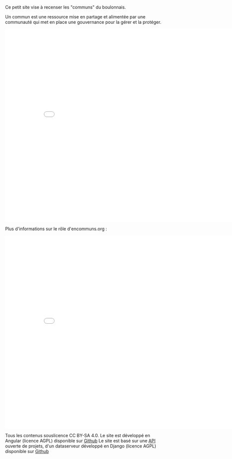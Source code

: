 Ce petit site vise à recenser les "communs" du boulonnais.

Un commun est une ressource mise en partage et alimentée par une communauté qui met en place une gouvernance pour la gérer et la protéger. 

<iframe src="//slides.com/unisson/qu-est-ce-qu-un-bien-commun/embed" width="850" height="620" scrolling="no" frameborder="0" webkitallowfullscreen mozallowfullscreen allowfullscreen></iframe>

Plus d'informations sur le rôle d'encommuns.org : 
<iframe src="//slides.com/unisson/encommuns_fr#/embed" width="850" height="620" scrolling="no" frameborder="0" webkitallowfullscreen mozallowfullscreen allowfullscreen></iframe>

Tous les contenus souslicence CC BY-SA 4.0. Le site est développé en Angular (licence AGPL) disponible sur [Github](http://github.com/unissonco/encommuns.org)
Le site est basé sur une [API](http://data.patapouf.org/api/v0/) ouverte de projets, d'un dataserveur développé en Django (licence AGPL) disponible sur [Github](https://github.com/commonsdev/dataserver/)
